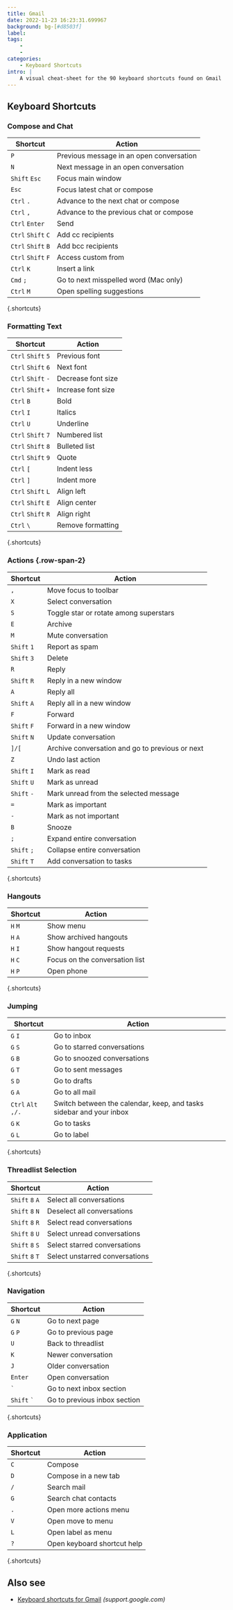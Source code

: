 ```yaml
---
title: Gmail
date: 2022-11-23 16:23:31.699967
background: bg-[#d8503f]
label: 
tags: 
    - 
    - 
categories:
    - Keyboard Shortcuts
intro: |
    A visual cheat-sheet for the 90 keyboard shortcuts found on Gmail
---
```




Keyboard Shortcuts
------------------



### Compose and Chat

Shortcut | Action
---|---
`P`  | Previous message in an open conversation
`N`  | Next message in an open conversation
`Shift` `Esc`  | Focus main window
`Esc`  | Focus latest chat or compose
`Ctrl` `.`  | Advance to the next chat or compose
`Ctrl` `,`  | Advance to the previous chat or compose
`Ctrl` `Enter`  | Send
`Ctrl` `Shift` `C`  | Add cc recipients
`Ctrl` `Shift` `B`  | Add bcc recipients
`Ctrl` `Shift` `F`  | Access custom from
`Ctrl` `K`  | Insert a link
`Cmd` `;`  | Go to next misspelled word (Mac only)
`Ctrl` `M`  | Open spelling suggestions
{.shortcuts}


### Formatting Text

Shortcut | Action
---|---
`Ctrl` `Shift` `5`  | Previous font
`Ctrl` `Shift` `6`  | Next font
`Ctrl` `Shift` `-`  | Decrease font size
`Ctrl` `Shift` `+`  | Increase font size
`Ctrl` `B`  | Bold
`Ctrl` `I`  | Italics
`Ctrl` `U`  | Underline
`Ctrl` `Shift` `7`  | Numbered list
`Ctrl` `Shift` `8`  | Bulleted list
`Ctrl` `Shift` `9`  | Quote
`Ctrl` `[`  | Indent less
`Ctrl` `]`  | Indent more
`Ctrl` `Shift` `L`  | Align left
`Ctrl` `Shift` `E`  | Align center
`Ctrl` `Shift` `R`  | Align right
`Ctrl` `\`  | Remove formatting
{.shortcuts}


### Actions {.row-span-2}

Shortcut | Action
---|---
`,`  | Move focus to toolbar
`X`  | Select conversation
`S`  | Toggle star or rotate among superstars
`E`  | Archive
`M`  | Mute conversation
`Shift` `1`  | Report as spam
`Shift` `3`  | Delete
`R`  | Reply
`Shift` `R`  | Reply in a new window
`A`  | Reply all
`Shift` `A`  | Reply all in a new window
`F`  | Forward
`Shift` `F`  | Forward in a new window
`Shift` `N`  | Update conversation
`]/[`  | Archive conversation and go to previous or next
`Z`  | Undo last action
`Shift` `I`  | Mark as read
`Shift` `U`  | Mark as unread
`Shift` `-`  | Mark unread from the selected message
`=`  | Mark as important
`-`  | Mark as not important
`B`  | Snooze
`;`  | Expand entire conversation
`Shift` `;`  | Collapse entire conversation
`Shift` `T`  | Add conversation to tasks
{.shortcuts}


### Hangouts

Shortcut | Action
---|---
`H` `M`  | Show menu
`H` `A`  | Show archived hangouts
`H` `I`  | Show hangout requests
`H` `C`  | Focus on the conversation list
`H` `P`  | Open phone
{.shortcuts}


### Jumping

Shortcut | Action
---|---
`G` `I`  | Go to inbox
`G` `S`  | Go to starred conversations
`G` `B`  | Go to snoozed conversations
`G` `T`  | Go to sent messages
`S` `D`  | Go to drafts
`G` `A`  | Go to all mail
`Ctrl` `Alt` `,/.`  | Switch between the calendar, keep, and tasks sidebar and your inbox
`G` `K`  | Go to tasks
`G` `L`  | Go to label
{.shortcuts}


### Threadlist Selection

Shortcut | Action
---|---
`Shift` `8` `A`  | Select all conversations
`Shift` `8` `N`  | Deselect all conversations
`Shift` `8` `R`  | Select read conversations
`Shift` `8` `U`  | Select unread conversations
`Shift` `8` `S`  | Select starred conversations
`Shift` `8` `T`  | Select unstarred conversations
{.shortcuts}


### Navigation

Shortcut | Action
---|---
`G` `N`  | Go to next page
`G` `P`  | Go to previous page
`U`  | Back to threadlist
`K`  | Newer conversation
`J`  | Older conversation
`Enter`  | Open conversation
<code>\`</code> | Go to next inbox section
`Shift` <code>\`</code> | Go to previous inbox section
{.shortcuts}


### Application

Shortcut | Action
---|---
`C`  | Compose
`D`  | Compose in a new tab
`/`  | Search mail
`G`  | Search chat contacts
`.`  | Open more actions menu
`V`  | Open move to menu
`L`  | Open label as menu
`?`  | Open keyboard shortcut help
{.shortcuts}




Also see
--------
- [Keyboard shortcuts for Gmail](https://support.google.com/mail/answer/6594?hl=en) _(support.google.com)_
